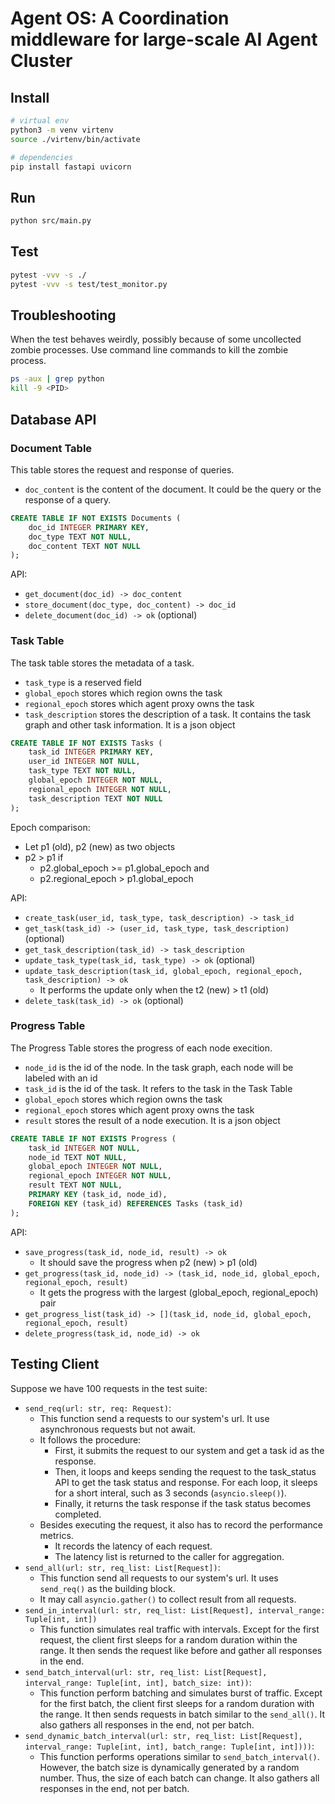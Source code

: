 # Agent OS: A Coordination middleware for large-scale AI Agent Cluster

## Install
```bash
# virtual env
python3 -m venv virtenv
source ./virtenv/bin/activate

# dependencies
pip install fastapi uvicorn
```

## Run
```bash
python src/main.py
```

## Test
```bash
pytest -vvv -s ./
pytest -vvv -s test/test_monitor.py
```

## Troubleshooting
When the test behaves weirdly, possibly because of some uncollected zombie processes. Use command line commands to kill the zombie process.
```bash
ps -aux | grep python
kill -9 <PID>
```

## Database API

### Document Table

This table stores the request and response of queries.

- `doc_content` is the content of the document. It could be the query or the response of a query.

```sql
CREATE TABLE IF NOT EXISTS Documents (
	doc_id INTEGER PRIMARY KEY,
    doc_type TEXT NOT NULL,
    doc_content TEXT NOT NULL
);
```

API:
- `get_document(doc_id) -> doc_content`
- `store_document(doc_type, doc_content) -> doc_id`
- `delete_document(doc_id) -> ok` (optional)

### Task Table

The task table stores the metadata of a task.

- `task_type` is a reserved field
- `global_epoch` stores which region owns the task
- `regional_epoch` stores which agent proxy owns the task
- `task_description` stores the description of a task. It contains the task graph and other task information. It is a json object

```sql
CREATE TABLE IF NOT EXISTS Tasks (
	task_id INTEGER PRIMARY KEY,
    user_id INTEGER NOT NULL,
    task_type TEXT NOT NULL,
    global_epoch INTEGER NOT NULL,
    regional_epoch INTEGER NOT NULL,
    task_description TEXT NOT NULL
);
```

Epoch comparison:
- Let p1 (old), p2 (new) as two objects
- p2 > p1 if
    - p2.global_epoch >= p1.global_epoch and
    - p2.regional_epoch > p1.global_epoch

API:
- `create_task(user_id, task_type, task_description) -> task_id`
- `get_task(task_id) -> (user_id, task_type, task_description)` (optional)
- `get_task_description(task_id) -> task_description`
- `update_task_type(task_id, task_type) -> ok` (optional)
- `update_task_description(task_id, global_epoch, regional_epoch, task_description) -> ok`
    - It performs the update only when the t2 (new) > t1 (old)
- `delete_task(task_id) -> ok` (optional)

### Progress Table

The Progress Table stores the progress of each node execition.

- `node_id` is the id of the node. In the task graph, each node will be labeled with an id
- `task_id` is the id of the task. It refers to the task in the Task Table
- `global_epoch` stores which region owns the task
- `regional_epoch` stores which agent proxy owns the task
- `result` stores the result of a node execution. It is a json object

```sql
CREATE TABLE IF NOT EXISTS Progress (
    task_id INTEGER NOT NULL,
	node_id TEXT NOT NULL,
    global_epoch INTEGER NOT NULL,
    regional_epoch INTEGER NOT NULL,
    result TEXT NOT NULL,
    PRIMARY KEY (task_id, node_id),
    FOREIGN KEY (task_id) REFERENCES Tasks (task_id)
);
```

API:
- `save_progress(task_id, node_id, result) -> ok`
    - It should save the progress when p2 (new) > p1 (old)
- `get_progress(task_id, node_id) -> (task_id, node_id, global_epoch, regional_epoch, result)`
    - It gets the progress with the largest (global_epoch, regional_epoch) pair
- `get_progress_list(task_id) -> [](task_id, node_id, global_epoch, regional_epoch, result)`
- `delete_progress(task_id, node_id) -> ok`

## Testing Client

Suppose we have 100 requests in the test suite:
- `send_req(url: str, req: Request)`:
    - This function send a requests to our system's url. It use asynchronous requests but not await. 
    - It follows the procedure:
        - First, it submits the request to our system and get a task id as the response.
        - Then, it loops and keeps sending the request to the task_status API to get the task status and response. For each loop, it sleeps for a short interal, such as 3 seconds (`asyncio.sleep()`).
        - Finally, it returns the task response if the task status becomes completed.
    - Besides executing the request, it also has to record the performance metrics.
        - It records the latency of each request.
        - The latency list is returned to the caller for aggregation.
- `send_all(url: str, req_list: List[Request])`:
    - This function send all requests to our system's url. It uses `send_req()` as the building block.
    - It may call `asyncio.gather()` to collect result from all requests.
- `send_in_interval(url: str, req_list: List[Request], interval_range: Tuple[int, int])`
    - This function simulates real traffic with intervals. Except for the first request, the client first sleeps for a random duration within the range. It then sends the request like before and gather all responses in the end.
- `send_batch_interval(url: str, req_list: List[Request], interval_range: Tuple[int, int], batch_size: int))`:
    - This function perform batching and simulates burst of traffic. Except for the first batch, the client first sleeps for a random duration with the range. It then sends requests in batch similar to the `send_all()`. It also gathers all responses in the end, not per batch.
- `send_dynamic_batch_interval(url: str, req_list: List[Request], interval_range: Tuple[int, int], batch_range: Tuple[int, int])))`:
    - This function performs operations similar to `send_batch_interval()`. However, the batch size is dynamically generated by a random number. Thus, the size of each batch can change. It also gathers all responses in the end, not per batch.